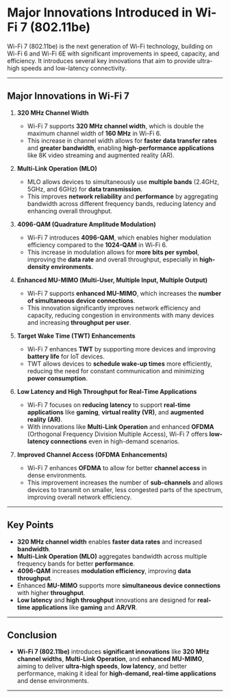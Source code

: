 # Major Innovations Introduced in Wi-Fi 7 (802.11be)

Wi-Fi 7 (802.11be) is the next generation of Wi-Fi technology, building on Wi-Fi 6 and Wi-Fi 6E with significant improvements in speed, capacity, and efficiency. It introduces several key innovations that aim to provide ultra-high speeds and low-latency connectivity.

---

## **Major Innovations in Wi-Fi 7**

1. **320 MHz Channel Width**  
   - Wi-Fi 7 supports **320 MHz channel width**, which is double the maximum channel width of **160 MHz** in Wi-Fi 6.
   - This increase in channel width allows for **faster data transfer rates** and **greater bandwidth**, enabling **high-performance applications** like 8K video streaming and augmented reality (AR).

2. **Multi-Link Operation (MLO)**  
   - MLO allows devices to simultaneously use **multiple bands** (2.4GHz, 5GHz, and 6GHz) for **data transmission**.
   - This improves **network reliability** and **performance** by aggregating bandwidth across different frequency bands, reducing latency and enhancing overall throughput.

3. **4096-QAM (Quadrature Amplitude Modulation)**  
   - Wi-Fi 7 introduces **4096-QAM**, which enables higher modulation efficiency compared to the **1024-QAM** in Wi-Fi 6.
   - This increase in modulation allows for **more bits per symbol**, improving the **data rate** and overall throughput, especially in **high-density environments**.

4. **Enhanced MU-MIMO (Multi-User, Multiple Input, Multiple Output)**  
   - Wi-Fi 7 supports **enhanced MU-MIMO**, which increases the **number of simultaneous device connections**.
   - This innovation significantly improves network efficiency and capacity, reducing congestion in environments with many devices and increasing **throughput per user**.

5. **Target Wake Time (TWT) Enhancements**  
   - Wi-Fi 7 enhances **TWT** by supporting more devices and improving **battery life** for IoT devices.
   - TWT allows devices to **schedule wake-up times** more efficiently, reducing the need for constant communication and minimizing **power consumption**.

6. **Low Latency and High Throughput for Real-Time Applications**  
   - Wi-Fi 7 focuses on **reducing latency** to support **real-time applications** like **gaming**, **virtual reality (VR)**, and **augmented reality (AR)**.
   - With innovations like **Multi-Link Operation** and enhanced **OFDMA** (Orthogonal Frequency Division Multiple Access), Wi-Fi 7 offers **low-latency connections** even in high-demand scenarios.

7. **Improved Channel Access (OFDMA Enhancements)**  
   - Wi-Fi 7 enhances **OFDMA** to allow for better **channel access** in dense environments.
   - This improvement increases the number of **sub-channels** and allows devices to transmit on smaller, less congested parts of the spectrum, improving overall network efficiency.

---

## **Key Points**

- **320 MHz channel width** enables **faster data rates** and increased **bandwidth**.
- **Multi-Link Operation (MLO)** aggregates bandwidth across multiple frequency bands for better **performance**.
- **4096-QAM** increases **modulation efficiency**, improving **data throughput**.
- Enhanced **MU-MIMO** supports more **simultaneous device connections** with higher **throughput**.
- **Low latency** and **high throughput** innovations are designed for **real-time applications** like **gaming** and **AR/VR**.

---

## **Conclusion**

- **Wi-Fi 7 (802.11be)** introduces **significant innovations** like **320 MHz channel widths**, **Multi-Link Operation**, and **enhanced MU-MIMO**, aiming to deliver **ultra-high speeds**, **low latency**, and better performance, making it ideal for **high-demand, real-time applications** and dense environments.

---